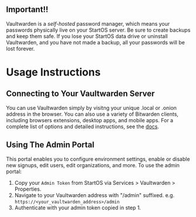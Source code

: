 ## Important!!

Vaultwarden is a _self-hosted_ password manager, which means your passwords physically live on your StartOS server. Be sure to create backups and keep them safe. If you lose your StartOS data drive or uninstall Vaultwarden, and you have not made a backup, all your passwords will be lost forever.

# Usage Instructions

## Connecting to Your Vaultwarden Server

You can use Vaultwarden simply by visitng your unique .local or .onion address in the browser. You can also use a variety of Bitwarden clients, including browsers extensions, desktop apps, and mobile apps. For a complete list of options and detailed instructions, see the [docs](https://docs.start9.com/latest/service-guides/vaultwarden).

## Using The Admin Portal

This portal enables you to configure environment settings, enable or disable new signups, edit users, edit organizations, and more. To use the admin portal:

1. Copy your `Admin Token` from StartOS via Services > Vaultwarden > Properties.
2. Navigate to your Vaultwarden address with "/admin" suffixed. e.g. `https://<your_vaultwarden_address>/admin`
3. Authenticate with your admin token copied in step 1.
